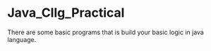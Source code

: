 # Java_Cllg_Practical
There are some basic programs that is build your basic logic in java language.

